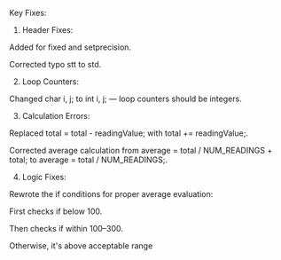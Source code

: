 Key Fixes:

1. Header Fixes:

Added <iomanip> for fixed and setprecision.

Corrected typo stt to std.



2. Loop Counters:

Changed char i, j; to int i, j; — loop counters should be integers.



3. Calculation Errors:

Replaced total = total - readingValue; with total += readingValue;.

Corrected average calculation from average = total / NUM_READINGS + total; to average = total / NUM_READINGS;.



4. Logic Fixes:

Rewrote the if conditions for proper average evaluation:

First checks if below 100.

Then checks if within 100–300.

Otherwise, it's above acceptable range
